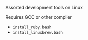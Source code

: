 Assorted development tools on Linux

Requires GCC or other compiler

*  `install_ruby.bash`
*  `install_linuxbrew.bash`
